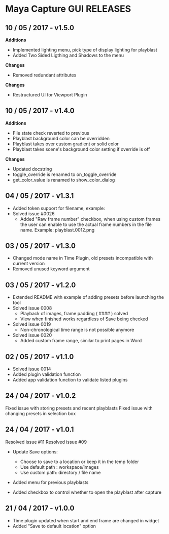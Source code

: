 # Maya Capture GUI RELEASES

## 10 / 05 / 2017 - v1.5.0
__Additions__
- Implemented lighting menu, pick type of display lighting for playblast
- Added Two Sided Ligthing and Shadows to the menu

__Changes__
- Removed redundant attributes

__Changes__
- Restructured UI for Viewport Plugin

## 10 / 05 / 2017 - v1.4.0
__Additions__
- File state check reverted to previous
- Playblast background color can be overridden
- Playblast takes over custom gradient or solid color
- Playblast takes scene's background color setting if override is off

__Changes__
- Updated docstring
- toggle_override is renamed to on_toggle_override
- get_color_value is renamed to show_color_dialog


## 04 / 05 / 2017 - v1.3.1
- Added token support for filename, example:  <Scene>_<Camera>_<RenderLayer>
- Solved issue #0026
  + Added "Raw frame number" checkbox, when using custom frames the user can enable to use the actual frame numbers in the file name. Example: playblast.0012.png

## 03 / 05 / 2017 - v1.3.0
- Changed mode name in Time Plugin, old presets incompatible with current version
- Removed unused keyword argument

## 03 / 05 / 2017 - v1.2.0
- Extended README with example of adding presets before launching the
tool
- Solved issue 0008
  + Playback of images, frame padding ( #### ) solved
  + View when finished works regardless of Save being checked
- Solved issue 0019
  + Non-chronological time range is not possible anymore
- Solved issue 0020
  + Added custom frame range, similar to print pages in Word

## 02 / 05 / 2017 - v1.1.0
- Solved issue 0014
- Added plugin validation function
- Added app validation function to validate listed plugins

## 24 / 04 / 2017 - v1.0.2
Fixed issue with storing presets and recent playblasts
Fixed issue with changing presets in selection box

## 24 / 04 / 2017 - v1.0.1

Resolved issue #11
Resolved issue #09

- Update Save options:
  + Choose to save to a location or keep it in the temp folder
  + Use default path : workspace/images
  + Use custom path: directory / file name

- Added menu for previous playblasts
- Added checkbox to control whether to open the playblast after capture

## 21 / 04 / 2017 - v1.0.0

- Time plugin updated when start and end frame are changed in widget
- Added "Save to default location" option